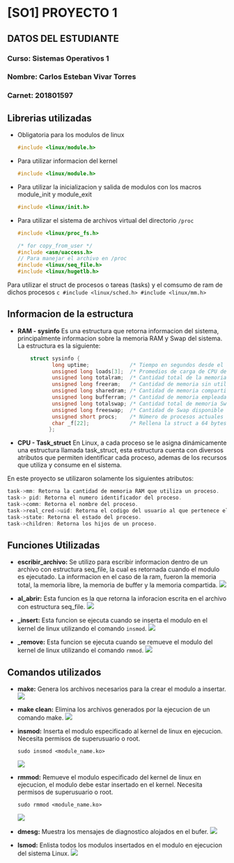 # [SO1] PROYECTO 1
## DATOS DEL ESTUDIANTE
### Curso: Sistemas Operativos 1
### Nombre: Carlos Esteban Vivar Torres	
### Carnet: 201801597

## Librerias utilizadas
* Obligatoria para los modulos de linux
    ```c
    #include <linux/module.h>  
    ```
* Para utilizar informacion del kernel
    ```c
    #include <linux/module.h>
    ```
* Para utilizar la inicializacion y salida de modulos con los macros module_init y module_exit
    ```c
    #include <linux/init.h>
    ```

* Para utilizar el sistema de archivos virtual del directorio `/proc`
    ```c
    #include <linux/proc_fs.h>
    
    /* for copy_from_user */
    #include <asm/uaccess.h>
    // Para manejar el archivo en /proc
    #include <linux/seq_file.h>
    #include <linux/hugetlb.h>
    ```


Para utilizar el struct de procesos o tareas (tasks) y el comsumo de ram de dichos procesos
    ```c
    #include <linux/sched.h>
    #include <linux/mm.h>  
    ```


## Informacion de la estructura
* **RAM - sysinfo**
    Es una estructura que retorna informacion del sistema, principalmente informacion sobre la memoria RAM y Swap del sistema. La estructura es la siguiente:
    ```c
        struct sysinfo {
               long uptime;             /* Tiempo en segundos desde el arranque del sistema */
               unsigned long loads[3];  /* Promedios de carga de CPU de 1, 5 y 15 minutos  */
               unsigned long totalram;  /* Cantidad total de la memoria principal utilizable */
               unsigned long freeram;   /* Cantidad de memoria sin utilizar */
               unsigned long sharedram; /* Cantidad de memoria compartida */
               unsigned long bufferram; /* Cantidad de memoria empleada por búferes */
               unsigned long totalswap; /* Cantidad total de memoria Swap */
               unsigned long freeswap;  /* Cantidad de Swap disponible */
               unsigned short procs;    /* Número de procesos actuales */
               char _f[22];             /* Rellena la struct a 64 bytes */
              };
    ```

* **CPU - Task_struct**
En Linux, a cada proceso se le asigna dinámicamente una estructura llamada task_struct, esta
estructura cuenta con diversos atributos que permiten identificar cada proceso, ademas de los recursos que utiliza y consume en el sistema.

En este proyecto se utilizaron solamente los siguientes atributos:
```c
task->mm: Retorna la cantidad de memoria RAM que utiliza un proceso.
task-> pid: Retorna el numero identificador del proceso.
task->comm: Retorna el nombre del proceso.
task->real_cred->uid: Retorna el codigo del usuario al que pertenece el proceso.
task->state: Retorna el estado del proceso.
task->children: Retorna los hijos de un proceso.
```

## Funciones Utilizadas
* **escribir_archivo:** Se utilizo para escribir informacion dentro de un archivo con estructura seq_file, la cual es retornada cuando el modulo es ejecutado. La informacion en el caso de la ram, fueron la memoria total, la memoria libre, la memoria de buffer y la memoria compartida.
![](https://i.imgur.com/NQUaoHi.png)



* **al_abrir:** Esta funcion es la que retorna la inforacion escrita en el archivo con estructura seq_file.
![](https://i.imgur.com/9eB0e3k.png)

* **_insert:** Esta funcion se ejecuta cuando se inserta el modulo en el kernel de linux utilizando el comando `insmod`.
![](https://i.imgur.com/R9NyoAA.png)

* **_remove:** Esta funcion se ejecuta cuando se remueve el modulo del kernel de linux utilizando el comando `rmmod`.
![](https://i.imgur.com/GuoDXcR.png)


## Comandos utilizados
* **make:** Genera los archivos necesarios para la crear el modulo a insertar. 
![](https://i.imgur.com/H87AhrI.png)

* **make clean:** Elimina los archivos generados por la ejecucion de un comando make. 
![](https://i.imgur.com/QdzfO72.png)

* **insmod:** Inserta el modulo especificado al kernel de linux en ejecucion. Necesita permisos de superusuario o root.
    ```
    sudo insmod <module_name.ko>
    ```
    ![](https://i.imgur.com/8aGzuP2.png)

* **rmmod:** Remueve el modulo especificado del kernel de linux en ejecucion, el modulo debe estar insertado en el kernel. Necesita permisos de superusuario o root.
    ```
    sudo rmmod <module_name.ko>
    ```
    ![](https://i.imgur.com/iFplCNX.png)

* **dmesg:** Muestra los mensajes de diagnostico alojados en el bufer.
![](https://i.imgur.com/yYcSK6i.png)

* **lsmod:** Enlista todos los modulos insertados en el modulo en ejecucion del sistema Linux.
![](https://i.imgur.com/EiUWoQd.png)

